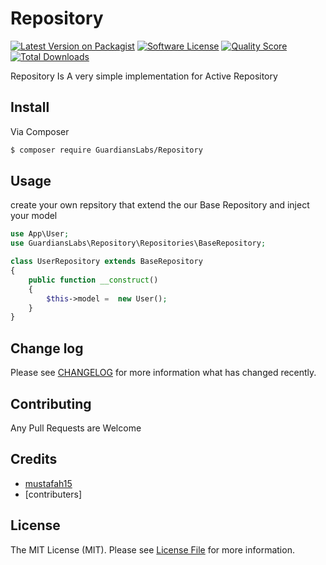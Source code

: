 # Repository

[![Latest Version on Packagist][ico-version]][link-packagist]
[![Software License][ico-license]](LICENSE.md)
[![Quality Score][ico-code-quality]][link-code-quality]
[![Total Downloads][ico-downloads]][link-downloads]

Repository Is A very simple implementation for Active Repository 
## Install

Via Composer

``` bash
$ composer require GuardiansLabs/Repository
```

## Usage
create your own repsitory that extend the our Base Repository and inject your model

``` php
use App\User;
use GuardiansLabs\Repository\Repositories\BaseRepository;

class UserRepository extends BaseRepository
{
    public function __construct()
    {
        $this->model =  new User();
    }
}
```

## Change log

Please see [CHANGELOG](CHANGELOG.md) for more information what has changed recently.

## Contributing
Any Pull Requests are Welcome

## Credits

- [mustafah15][link-author]
- [contributers]
## License

The MIT License (MIT). Please see [License File](LICENSE.md) for more information.

[ico-version]: https://img.shields.io/packagist/v/GuardiansLabs/Repository.svg?style=flat-square
[ico-license]: https://img.shields.io/badge/license-MIT-brightgreen.svg?style=flat-square
[ico-scrutinizer]: https://img.shields.io/scrutinizer/coverage/g/GuardiansLabs/Repository.svg?style=flat-square
[ico-code-quality]: https://img.shields.io/scrutinizer/g/GuardiansLabs/Repository.svg?style=flat-square
[ico-downloads]: https://img.shields.io/packagist/dt/GuardiansLabs/Repository.svg?style=flat-square

[link-packagist]: https://packagist.org/packages/GuardiansLabs/Repository
[link-scrutinizer]: https://scrutinizer-ci.com/g/GuardiansLabs/Repository/code-structure
[link-code-quality]: https://scrutinizer-ci.com/g/GuardiansLabs/Repository
[link-downloads]: https://packagist.org/packages/GuardiansLabs/Repository
[link-author]: https://github.com/mustafah15
[link-contributors]: ../../contributors
